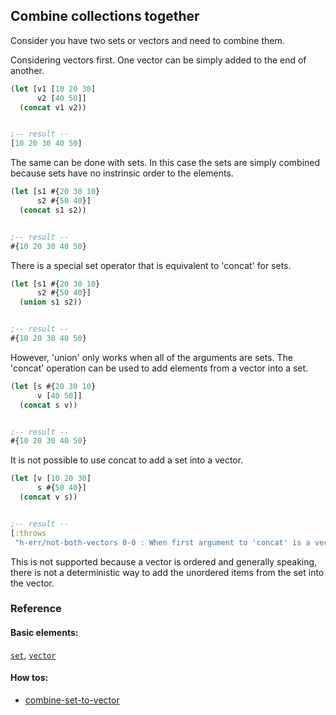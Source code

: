<!---
  This markdown file was generated. Do not edit.
  -->

## Combine collections together

Consider you have two sets or vectors and need to combine them.

Considering vectors first. One vector can be simply added to the end of another.

```clojure
(let [v1 [10 20 30]
      v2 [40 50]]
  (concat v1 v2))


;-- result --
[10 20 30 40 50]
```

The same can be done with sets. In this case the sets are simply combined because sets have no instrinsic order to the elements.

```clojure
(let [s1 #{20 30 10}
      s2 #{50 40}]
  (concat s1 s2))


;-- result --
#{10 20 30 40 50}
```

There is a special set operator that is equivalent to 'concat' for sets.

```clojure
(let [s1 #{20 30 10}
      s2 #{50 40}]
  (union s1 s2))


;-- result --
#{10 20 30 40 50}
```

However, 'union' only works when all of the arguments are sets. The 'concat' operation can be used to add elements from a vector into a set.

```clojure
(let [s #{20 30 10}
      v [40 50]]
  (concat s v))


;-- result --
#{10 20 30 40 50}
```

It is not possible to use concat to add a set into a vector.

```clojure
(let [v [10 20 30]
      s #{50 40}]
  (concat v s))


;-- result --
[:throws
 "h-err/not-both-vectors 0-0 : When first argument to 'concat' is a vector, second argument must also be a vector"]
```

This is not supported because a vector is ordered and generally speaking, there is not a deterministic way to add the unordered items from the set into the vector.

### Reference

#### Basic elements:

[`set`](../halite-basic-syntax-reference.md#set), [`vector`](../halite-basic-syntax-reference.md#vector)

#### How tos:

* [combine-set-to-vector](../how-to/combine-set-to-vector.md)


